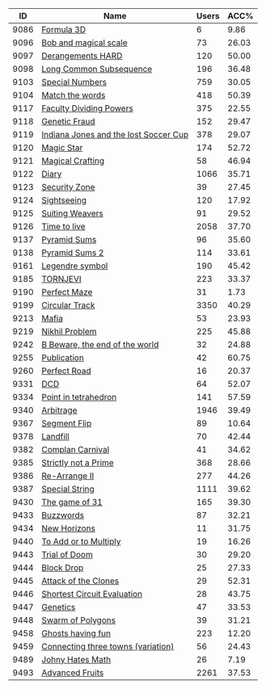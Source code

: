 | ID | Name | Users | ACC% |
|---|---|---|---|
| 9086 | [Formula 3D](https://www.spoj.com/problems/JZPFOR) | 6 | 9.86 |
| 9096 | [Bob and magical scale](https://www.spoj.com/problems/MGCSCLS) | 73 | 26.03 |
| 9097 | [Derangements HARD](https://www.spoj.com/problems/NOVICE65) | 120 | 50.00 |
| 9098 | [Long Common Subsequence](https://www.spoj.com/problems/LCS3) | 196 | 36.48 |
| 9103 | [Special Numbers](https://www.spoj.com/problems/NOVICE63) | 759 | 30.05 |
| 9104 | [Match the words](https://www.spoj.com/problems/NOVICE62) | 418 | 50.39 |
| 9117 | [Faculty Dividing Powers](https://www.spoj.com/problems/GCPC11A) | 375 | 22.55 |
| 9118 | [Genetic Fraud](https://www.spoj.com/problems/GCPC11B) | 152 | 29.47 |
| 9119 | [Indiana Jones and the lost Soccer Cup](https://www.spoj.com/problems/GCPC11C) | 378 | 29.07 |
| 9120 | [Magic Star](https://www.spoj.com/problems/GCPC11D) | 174 | 52.72 |
| 9121 | [Magical Crafting](https://www.spoj.com/problems/GCPC11E) | 58 | 46.94 |
| 9122 | [Diary](https://www.spoj.com/problems/GCPC11F) | 1066 | 35.71 |
| 9123 | [Security Zone](https://www.spoj.com/problems/GCPC11G) | 39 | 27.45 |
| 9124 | [Sightseeing](https://www.spoj.com/problems/GCPC11H) | 120 | 17.92 |
| 9125 | [Suiting Weavers](https://www.spoj.com/problems/GCPC11I) | 91 | 29.52 |
| 9126 | [Time to live](https://www.spoj.com/problems/GCPC11J) | 2058 | 37.70 |
| 9137 | [Pyramid Sums](https://www.spoj.com/problems/PYRSUM) | 96 | 35.60 |
| 9138 | [Pyramid Sums 2](https://www.spoj.com/problems/PYRSUM2) | 114 | 33.61 |
| 9161 | [Legendre symbol](https://www.spoj.com/problems/LEGRENDS) | 190 | 45.42 |
| 9185 | [TORNJEVI](https://www.spoj.com/problems/TORNJEVI) | 223 | 33.37 |
| 9190 | [Perfect Maze](https://www.spoj.com/problems/TREEMAZE) | 31 | 1.73 |
| 9199 | [Circular Track](https://www.spoj.com/problems/SPEED) | 3350 | 40.29 |
| 9213 | [Mafia](https://www.spoj.com/problems/MAFBOI08) | 53 | 23.93 |
| 9219 | [Nikhil Problem](https://www.spoj.com/problems/BHAT007) | 225 | 45.88 |
| 9242 | [B Beware, the end of the world](https://www.spoj.com/problems/AHORCADO) | 32 | 24.88 |
| 9255 | [Publication](https://www.spoj.com/problems/PUBLICAT) | 42 | 60.75 |
| 9260 | [Perfect Road](https://www.spoj.com/problems/PERFECTR) | 16 | 20.37 |
| 9331 | [DCD](https://www.spoj.com/problems/DCD) | 64 | 52.07 |
| 9334 | [Point in tetrahedron](https://www.spoj.com/problems/TETRAHED) | 141 | 57.59 |
| 9340 | [Arbitrage](https://www.spoj.com/problems/ARBITRAG) | 1946 | 39.49 |
| 9367 | [Segment Flip](https://www.spoj.com/problems/SFLIP) | 89 | 10.64 |
| 9378 | [Landfill](https://www.spoj.com/problems/LANDFILL) | 70 | 42.44 |
| 9382 | [Complan Carnival](https://www.spoj.com/problems/CARNIVAL) | 41 | 34.62 |
| 9385 | [Strictly not a Prime](https://www.spoj.com/problems/MAIN111) | 368 | 28.66 |
| 9386 | [Re-Arrange II](https://www.spoj.com/problems/MAIN112) | 277 | 44.26 |
| 9387 | [Special String](https://www.spoj.com/problems/MAIN113) | 1111 | 39.62 |
| 9430 | [The game of 31](https://www.spoj.com/problems/GAME31) | 165 | 39.30 |
| 9433 | [Buzzwords](https://www.spoj.com/problems/BUZZW) | 87 | 32.21 |
| 9434 | [New Horizons](https://www.spoj.com/problems/NEWH) | 11 | 31.75 |
| 9440 | [To Add or to Multiply](https://www.spoj.com/problems/ADDMUL) | 19 | 16.26 |
| 9443 | [Trial of Doom](https://www.spoj.com/problems/YALOP) | 30 | 29.20 |
| 9444 | [Block Drop](https://www.spoj.com/problems/BLOCKDRO) | 25 | 27.33 |
| 9445 | [Attack of the Clones](https://www.spoj.com/problems/CLONES) | 29 | 52.31 |
| 9446 | [Shortest Circuit Evaluation](https://www.spoj.com/problems/SHORTCIR) | 28 | 43.75 |
| 9447 | [Genetics](https://www.spoj.com/problems/GENETICS) | 47 | 33.53 |
| 9448 | [Swarm of Polygons](https://www.spoj.com/problems/SWARM) | 39 | 31.21 |
| 9458 | [Ghosts having fun](https://www.spoj.com/problems/GHOSTS) | 223 | 12.20 |
| 9459 | [Connecting three towns (variation)](https://www.spoj.com/problems/THREETW1) | 56 | 24.43 |
| 9489 | [Johny Hates Math](https://www.spoj.com/problems/ANARC07J) | 26 | 7.19 |
| 9493 | [Advanced Fruits](https://www.spoj.com/problems/ADFRUITS) | 2261 | 37.53 |
